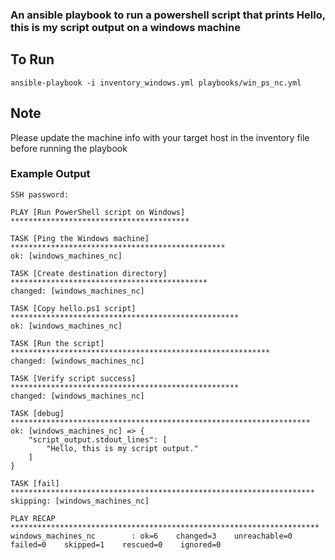 ### An ansible playbook to run a powershell script that prints Hello, this is my script output on a windows machine 

## To Run

` ansible-playbook -i inventory_windows.yml playbooks/win_ps_nc.yml `

## Note
Please update the machine info with your target host in the inventory file before running the playbook


### Example Output
```
SSH password: 

PLAY [Run PowerShell script on Windows] ****************************************

TASK [Ping the Windows machine] ************************************************
ok: [windows_machines_nc]

TASK [Create destination directory] ********************************************
changed: [windows_machines_nc]

TASK [Copy hello.ps1 script] ***************************************************
ok: [windows_machines_nc]

TASK [Run the script] **********************************************************
changed: [windows_machines_nc]

TASK [Verify script success] ***************************************************
changed: [windows_machines_nc]

TASK [debug] *******************************************************************
ok: [windows_machines_nc] => {
    "script_output.stdout_lines": [
        "Hello, this is my script output."
    ]
}

TASK [fail] ********************************************************************
skipping: [windows_machines_nc]

PLAY RECAP *********************************************************************
windows_machines_nc        : ok=6    changed=3    unreachable=0    failed=0    skipped=1    rescued=0    ignored=0
```
